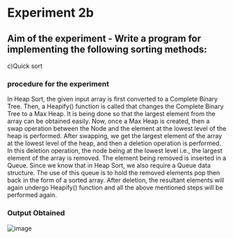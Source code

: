 #   Experiment 2b
## Aim of the experiment - Write a program for implementing the following sorting methods:
  c)Quick sort

###  procedure for the experiment
In Heap Sort, the given input array is first converted to a Complete Binary Tree. 
Then, a Heapify() function is called that changes the Complete Binary Tree to a Max Heap. 
It is being done so that the largest element from the array can be obtained easily.
Now, once a Max Heap is created, then a swap operation between the Node and the element at the lowest level of the heap is performed. 
After swapping, we get the largest element of the array at the lowest level of the heap, and then a deletion operation is performed. 
In this deletion operation, the node being at the lowest level i.e., the largest element of the array is removed.
The element being removed is inserted in a Queue. 
Since we know that in Heap Sort, we also require a Queue data structure. 
The use of this queue is to hold the removed elements pop then back in the form of a sorted array.
After deletion, the resultant elements will again undergo Heapify() function and all the above mentioned steps will be performed again.


### Output Obtained
![image](https://user-images.githubusercontent.com/77834002/106886434-e5a38e80-6709-11eb-95d7-9b533e407e9d.png)
